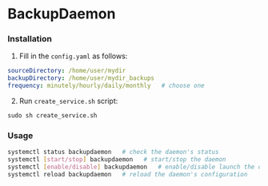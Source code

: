 # BackupDaemon
### Installation
1. Fill in the `config.yaml` as follows:
```yaml
sourceDirectory: /home/user/mydir
backupDirectory: /home/user/mydir_backups
frequency: minutely/hourly/daily/monthly   # choose one
```
2. Run `create_service.sh` script:
```command
sudo sh create_service.sh
```
### Usage
```bash
systemctl status backupdaemon   # check the daemon's status
systemctl [start/stop] backupdaemon   # start/stop the daemon
systemctl [enable/disable] backupdaemon   # enable/disable launch the daemon on system startup
systemctl reload backupdaemon   # reload the daemon's configuration
```
